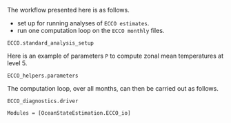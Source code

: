 
The workflow presented here is as follows.

- set up for running analyses of `ECCO estimates`.
- run one computation loop on the `ECCO monthly` files.

```@docs
ECCO.standard_analysis_setup
```

Here is an example of parameters `P` to compute zonal mean temperatures at level 5.

```@docs
ECCO_helpers.parameters
```

The computation loop, over all months, can then be carried out as follows.

```@docs
ECCO_diagnostics.driver
```

```@autodocs
Modules = [OceanStateEstimation.ECCO_io]
```
